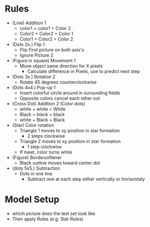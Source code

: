 # Rules
- (Line) Addition 1
  - color1 + color1 = Color 2
  - Color2 + Color2 = Color 1
  - Color1 + Color2 = Color 2
- (Dots 2x.) Flip 1
  - Flip First picture on both axis's
  - Ignore Picture 2
- (Figure in square) Movement 1
  - Move object same direction for X pixels
    - Calculate difference in Pixels, use to predict next step
- (Dots 3x.) Rotation 2
  - Rotate 45 degrees counterclockwise
- (Dots 4x4.) Pop-up 1
  - Insert colorful circle around in surounding fields
  - Opposite colors cancel each other out 
- (Cross Dot) Addition 2 (Color dots)
  - white + white = White
  - Black + black = black
  - white + Black = Black
- (Star) Color rotation
  - Triangle 1 moves to xy position in star formation
    - 2 steps clockwise
  - Triangle 2 moves to xy position in star formation
    - 1 step clockwise
  - If meet, color turns white
- (Figure) Bordersoftener
  - Black outline moves toward center dot
- (dots 5x5.) Subtraction
  - Dots in one line
    - Subtract one at each step either vertically or horisontaly


# Model Setup
- which picture does the test set look like
- Then apply Rules (e.g. Star Rules)